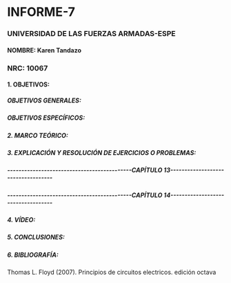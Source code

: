 # INFORME-7

### UNIVERSIDAD DE LAS FUERZAS ARMADAS-ESPE

#### NOMBRE: Karen Tandazo

### NRC: 10067

#### 1. OBJETIVOS:

##### OBJETIVOS GENERALES:




##### OBJETIVOS ESPECÍFICOS:


##### 2. MARCO TEÓRICO:


##### 3. EXPLICACIÓN Y RESOLUCIÓN DE EJERCICIOS O PROBLEMAS:

##### --------------------------------------------CAPÍTULO 13------------------- ----------------

##### --------------------------------------------CAPÍTULO 14------------------- ----------------


##### 4. VÍDEO:




##### 5. CONCLUSIONES:


##### 6. BIBLIOGRAFÍA:

Thomas L. Floyd (2007). Principios de circuitos electricos. edición octava
